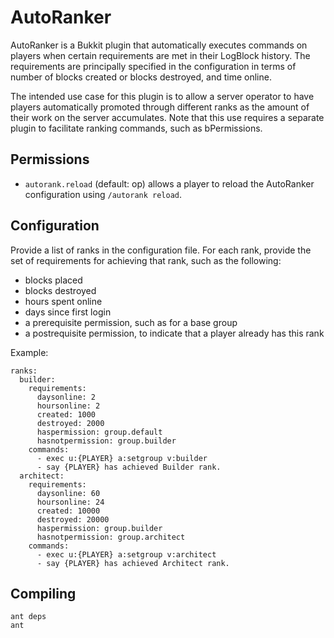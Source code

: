 AutoRanker
==========

AutoRanker is a Bukkit plugin that automatically executes commands on players
when certain requirements are met in their LogBlock history. The requirements
are principally specified in the configuration in terms of number of blocks
created or blocks destroyed, and time online.

The intended use case for this plugin is to allow a server operator to have
players automatically promoted through different ranks as the amount of their
work on the server accumulates. Note that this use requires a separate plugin
to facilitate ranking commands, such as bPermissions.

Permissions
-----------

* `autorank.reload` (default: op)
    allows a player to reload the AutoRanker configuration
    using `/autorank reload`.

Configuration
-------------

Provide a list of ranks in the configuration file.
For each rank, provide the set of requirements for achieving that rank,
such as the following:

* blocks placed
* blocks destroyed
* hours spent online
* days since first login
* a prerequisite permission, such as for a base group
* a postrequisite permission, to indicate that a player already has this rank

Example:

```
ranks:
  builder:
    requirements:
      daysonline: 2
      hoursonline: 2
      created: 1000
      destroyed: 2000
      haspermission: group.default
      hasnotpermission: group.builder
    commands:
      - exec u:{PLAYER} a:setgroup v:builder
      - say {PLAYER} has achieved Builder rank.
  architect:
    requirements:
      daysonline: 60
      hoursonline: 24
      created: 10000
      destroyed: 20000
      haspermission: group.builder
      hasnotpermission: group.architect
    commands:
      - exec u:{PLAYER} a:setgroup v:architect
      - say {PLAYER} has achieved Architect rank.
```

Compiling
---------

    ant deps
    ant

